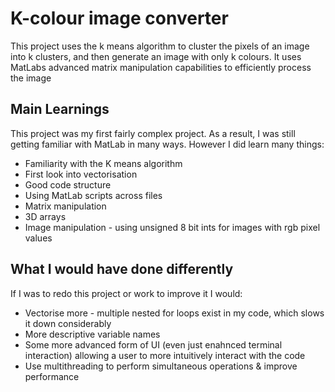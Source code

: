 # K-colour image converter

This project uses the k means algorithm to cluster the pixels of an image into k clusters, and then generate an image with only k colours. It uses MatLabs advanced matrix manipulation capabilities to efficiently process the image

## Main Learnings

This project was my first fairly complex project. As a result, I was still getting familiar with MatLab in many ways. However I did learn many things:

- Familiarity with the K means algorithm
- First look into vectorisation
- Good code structure 
- Using MatLab scripts across files
- Matrix manipulation
- 3D arrays
- Image manipulation - using unsigned 8 bit ints for images with rgb pixel values

## What I would have done differently

If I was to redo this project or work to improve it I would:

- Vectorise more - multiple nested for loops exist in my code, which slows it down considerably
- More descriptive variable names
- Some more advanced form of UI (even just enahnced terminal interaction) allowing a user to more intuitively interact with the code
- Use multithreading to perform simultaneous operations & improve performance